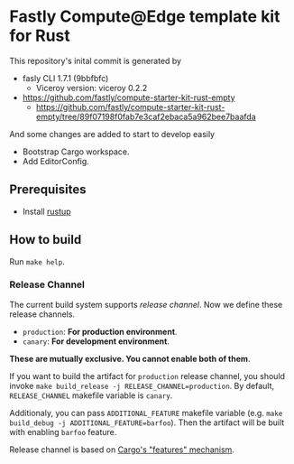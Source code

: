 # Fastly Compute@Edge template kit for Rust

This repository's inital commit is generated by

- fasly CLI 1.7.1 (9bbfbfc)
    - Viceroy version: viceroy 0.2.2
- https://github.com/fastly/compute-starter-kit-rust-empty
    - https://github.com/fastly/compute-starter-kit-rust-empty/tree/89f07198f0fab7e3caf2ebaca5a962bee7baafda

And some changes are added to start to develop easily

- Bootstrap Cargo workspace.
- Add EditorConfig.


## Prerequisites

- Install [rustup](https://rustup.rs/)


## How to build

Run `make help`.


### Release Channel

The current build system supports _release channel_.
Now we define these release channels.

- `production`: **For production environment**.
- `canary`: **For development environment**.

**These are mutually exclusive. You cannot enable both of them**.

If you want to build the artifact for `production` release channel,
you should invoke `make build_release -j RELEASE_CHANNEL=production`.
By default, `RELEASE_CHANNEL` makefile variable is `canary`.

Additionaly, you can pass `ADDITIONAL_FEATURE` makefile variable (e.g. `make build_debug -j ADDITIONAL_FEATURE=barfoo`).
Then the artifact will be built with enabling `barfoo` feature.

Release channel is based on [Cargo's "features" mechanism](https://doc.rust-lang.org/cargo/reference/features.html).
